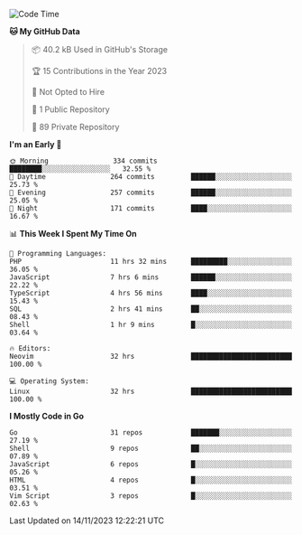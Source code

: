 
<!--START_SECTION:waka-->
![Code Time](http://img.shields.io/badge/Code%20Time-4%2C279%20hrs%2010%20mins-blue)

**🐱 My GitHub Data** 

> 📦 40.2 kB Used in GitHub's Storage 
 > 
> 🏆 15 Contributions in the Year 2023
 > 
> 🚫 Not Opted to Hire
 > 
> 📜 1 Public Repository 
 > 
> 🔑 89 Private Repository 
 > 
**I'm an Early 🐤** 

```text
🌞 Morning                334 commits         ████████░░░░░░░░░░░░░░░░░   32.55 % 
🌆 Daytime                264 commits         ██████░░░░░░░░░░░░░░░░░░░   25.73 % 
🌃 Evening                257 commits         ██████░░░░░░░░░░░░░░░░░░░   25.05 % 
🌙 Night                  171 commits         ████░░░░░░░░░░░░░░░░░░░░░   16.67 % 
```


📊 **This Week I Spent My Time On** 

```text
💬 Programming Languages: 
PHP                      11 hrs 32 mins      █████████░░░░░░░░░░░░░░░░   36.05 % 
JavaScript               7 hrs 6 mins        ██████░░░░░░░░░░░░░░░░░░░   22.22 % 
TypeScript               4 hrs 56 mins       ████░░░░░░░░░░░░░░░░░░░░░   15.43 % 
SQL                      2 hrs 41 mins       ██░░░░░░░░░░░░░░░░░░░░░░░   08.43 % 
Shell                    1 hr 9 mins         █░░░░░░░░░░░░░░░░░░░░░░░░   03.64 % 

🔥 Editors: 
Neovim                   32 hrs              █████████████████████████   100.00 % 

💻 Operating System: 
Linux                    32 hrs              █████████████████████████   100.00 % 
```

**I Mostly Code in Go** 

```text
Go                       31 repos            ███████░░░░░░░░░░░░░░░░░░   27.19 % 
Shell                    9 repos             ██░░░░░░░░░░░░░░░░░░░░░░░   07.89 % 
JavaScript               6 repos             █░░░░░░░░░░░░░░░░░░░░░░░░   05.26 % 
HTML                     4 repos             █░░░░░░░░░░░░░░░░░░░░░░░░   03.51 % 
Vim Script               3 repos             █░░░░░░░░░░░░░░░░░░░░░░░░   02.63 % 
```




 Last Updated on 14/11/2023 12:22:21 UTC
<!--END_SECTION:waka-->
